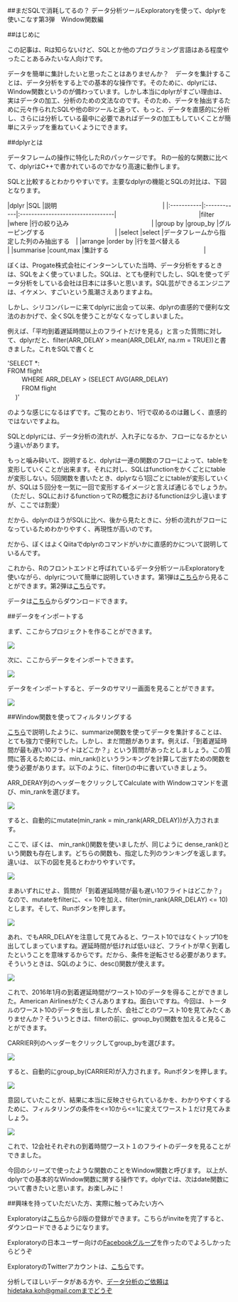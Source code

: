 ##まだSQLで消耗してるの？ データ分析ツールExploratoryを使って、dplyrを使いこなす第3弾　Window関数編

##はじめに

この記事は、Rは知らないけど、SQLとか他のプログラミング言語はある程度やったことあるみたいな人向けです。

データを簡単に集計したいと思ったことはありませんか？　データを集計することは、データ分析をする上での基本的な操作です。そのために、dplyrには、Window関数というのが備わっています。しかし本当にdplyrがすごい理由は、実はデータの加工、分析のための文法なのです。そのため、データを抽出するために元々作られたSQLや他のBIツールと違って、もっと、データを直感的に分析し、さらには分析している最中に必要であればデータの加工もしていくことが簡単にステップを重ねていくようにできます。


##dplyrとは

データフレームの操作に特化したRのパッケージです。
Rの一般的な関数に比べて、dplyrはC++で書かれているのでかなり高速に動作します。

SQLと比較するとわかりやすいです。主要なdplyrの機能とSQLの対比は、下図となります。

|dplyr       |SQL          |説明　　　　　　　　　　　　　　　　　|
|:-----------|:------------|:---------------------------------|　　　　　　　　　　　　　
|filter      |where        |行の絞り込み　　　　　　　　　　　　　 |
|group by    |group_by     |グルーピングする　　　　　　　　　　　  |
|select      |select       |データフレームから指定した列のみ抽出する　|
|arrange     |order by     |行を並べ替える　　　　　　　　　　　　  |
|summarise   |count,max    |集計する　　　　　　　　　　　　　　　 |

ぼくは、Progate株式会社にインターンしていた当時、データ分析をするときは、SQLをよく使っていました。SQLは、とても便利でしたし、SQLを使ってデータ分析をしている会社は日本には多いと思います。SQL芸ができるエンジニアは、イケメン、すごいという風潮さえありますよね。

しかし、シリコンバレーに来てdplyrに出会って以来、dplyrの直感的で便利な文法のおかげで、全くSQLを使うことがなくなってしまいました。

例えば、「平均到着遅延時間以上のフライトだけを見る」と言った質問に対して、dplyrだと、filter(ARR_DELAY > mean(ARR_DELAY, na.rm = TRUE))と書きました。これをSQLで書くと

'SELECT *:<br>
 FROM flight<br>　　
WHERE ARR_DELAY > (SELECT AVG(ARR_DELAY)<br>　　
                FROM flight　<br>　
             )'

のような感じになるはずです。ご覧のとおり、1行で収めるのは難しく、直感的ではないですよね。

SQLとdplyrには、データ分析の流れが、入れ子になるか、フローになるかという違いがあります。

もっと噛み砕いて、説明すると、dplyrは一連の関数のフローによって、tableを変形していくことが出来ます。それに対し、SQLはfunctionをかくごとにtableが変形しない。5回関数を書いたとき、dplyrなら1回ごとにtableが変形していくが、SQLは５回分を一気に一回で変形するイメージと言えば通じるでしょうか。（ただし、SQLにおけるfunctionってRの概念におけるfunctionは少し違いますが、ここでは割愛）

だから、dplyrのほうがSQLに比べ、後から見たときに、分析の流れがフローになっているためわかりやすく、再現性が高いのです。

だから、ぼくはよくQiitaでdplyrのコマンドがいかに直感的かについて説明しているんです。


これから、Rのフロントエンドと呼ばれているデータ分析ツールExploratoryを使いながら、dplyrについて簡単に説明していきます。第1弾は[こちら](http://qiita.com/21-Hidetaka-Ko/items/117caea621562f05ffe1)から見ることができます。第2弾は[こちら](http://qiita.com/21-Hidetaka-Ko/items/bc7766e730a60ebf4561)です。

データは[こちら](https://www.dropbox.com/s/x2g3qgo28syxhcl/airline_delay_2016_01.csv?dl=0
)からダウンロードできます。

##データをインポートする

まず、ここからプロジェクトを作ることができます。

![](images/create-project.png)

次に、ここからデータをインポートできます。

![](images/flight-import.png)

データをインポートすると、データのサマリー画面を見ることができます。

![](images/flight-dplyer.png)

##Window関数を使ってフィルタリングする

[こちら](http://qiita.com/21-Hidetaka-Ko/items/bc7766e730a60ebf4561)で説明したように、summarize関数を使ってデータを集計することは、とても強力で便利でした。しかし、まだ問題があります。例えば、「到着遅延時間が最も遅い10フライトはどこか？」という質問があったとしましょう。この質問に答えるためには、min_rank()というランキングを計算して出すための関数を使う必要があります。以下のように、filter()の中に書いていきましょう。

ARR_DERAY列のヘッダーをクリックしてCalculate with Windowコマンドを選び、min_rankを選びます。

![](images/Window-min_rank.png)

すると、自動的にmutate(min_rank = min_rank(ARR_DELAY))が入力されます。

ここで、ぼくは、 min_rank()関数を使いましたが、同じように dense_rank()という関数も存在します。どちらの関数も、指定した列のランキングを返します。違いは、 以下の図を見るとわかりやすいです。

![](images/dense_rank_min.png)


まあいずれにせよ、質問が「到着遅延時間が最も遅い10フライトはどこか？」なので、mutateをfilterに、<= 10を加え、filter(min_rank(ARR_DELAY) <= 10)とします。そして、Runボタンを押します。

![](images/Window-min_rank2.png)

あれ、でもARR_DELAYを注意して見てみると、ワースト10ではなくトップ10を出してしまっていますね。遅延時間が低ければ低いほど、フライトが早く到着したということを意味するからです。だから、条件を逆転させる必要があります。そういうときは、SQLのように、desc()関数が使えます。


![](images/desc_arr_delay.png)

これで、2016年1月の到着遅延時間がワースト10のデータを得ることができました。American Airlinesがたくさんありますね。面白いですね。今回は、トータルのワースト10のデータを出しましたが、会社ごとのワースト10を見てみたくありませんか？そういうときは、filterの前に、group_by()関数を加えると見ることができます。

CARRIER列のヘッダーをクリックしてgroup_byを選びます。

![](images/group_by_carrier.png)

すると、自動的にgroup_by(CARRIER)が入力されます。Runボタンを押します。

![](images/group_by-caare.png)

意図していたことが、結果に本当に反映させられているかを、わかりやすくするために、フィルタリングの条件を<=10から<=1に変えてワースト１だけ見てみましょう。

![](images/each_group_by_cee.png)

これで、12会社それぞれの到着時間ワースト１のフライトのデータを見ることができました。


今回のシリーズで使ったような関数のことをWindow関数と呼びます。
以上が、dplyrでの基本的なWindow関数に関する操作です。dplyrでは、次はdate関数について書きたいと思います。お楽しみに！

##興味を持っていただいた方、実際に触ってみたい方へ

Exploratoryは[こちら](https://exploratory.io/
)からβ版の登録ができます。こちらがinviteを完了すると、ダウンロードできるようになります。

Exploratoryの日本ユーザー向けの[Facebookグループ](https://www.facebook.com/groups/1087437647994959/members/
)を作ったのでよろしかったらどうぞ

ExploratoryのTwitterアカウントは、[こちら](https://twitter.com/ExploratoryData
)です。

分析してほしいデータがある方や、データ分析のご依頼はhidetaka.koh@gmail.comまでどうぞ